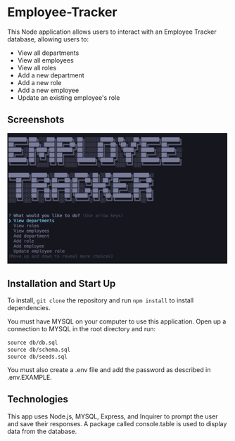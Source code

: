# Employee-Tracker

This Node application allows users to interact with an Employee Tracker database, allowing users to:

- View all departments
- View all employees
- View all roles
- Add a new department
- Add a new role
- Add a new employee
- Update an existing employee's role

## Screenshots

<img src= "./assets/site-screenshot.png" width="500px"/>

## Installation and Start Up

To install, `git clone` the repository and run `npm install` to install dependencies.

You must have MYSQL on your computer to use this application. Open up a connection to MYSQL in the root directory and run:

```MYSQL
source db/db.sql
source db/schema.sql
source db/seeds.sql

```

You must also create a .env file and add the password as described in .env.EXAMPLE.

## Technologies

This app uses Node.js, MYSQL, Express, and Inquirer to prompt the user and save their responses. A package called console.table is used to display data from the database.
